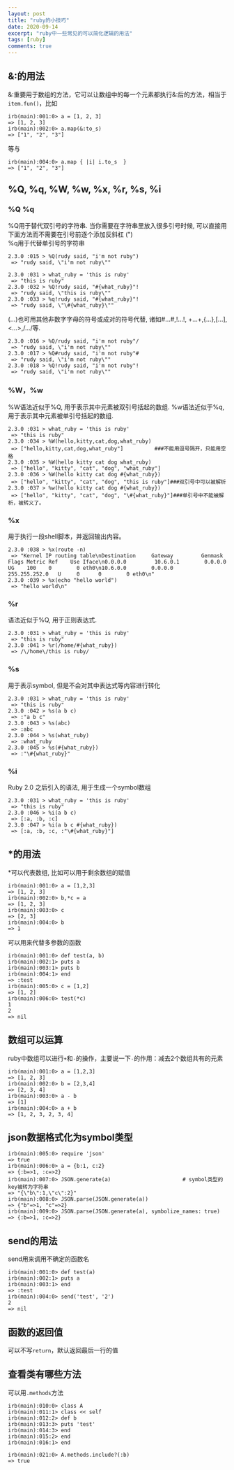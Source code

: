 ```yaml
---
layout: post
title: "ruby的小技巧"
date: 2020-09-14
excerpt: "ruby中一些常见的可以简化逻辑的用法"
tags: [ruby]
comments: true
---
```


## &:的用法
&:重要用于数组的方法，它可以让数组中的每一个元素都执行&:后的方法，相当于`item.fun()`，比如

```
irb(main):001:0> a = [1, 2, 3]
=> [1, 2, 3]
irb(main):002:0> a.map(&:to_s)
=> ["1", "2", "3"]

```
等与
```
irb(main):004:0> a.map { |i| i.to_s  }
=> ["1", "2", "3"]
```

## %Q, %q, %W, %w, %x, %r, %s, %i 
### %Q %q
%Q用于替代双引号的字符串. 当你需要在字符串里放入很多引号时候, 可以直接用下面方法而不需要在引号前逐个添加反斜杠 (")   
%q用于代替单引号的字符串
```
2.3.0 :015 > %Q(rudy said, "i'm not ruby")
 => "rudy said, \"i'm not ruby\""
```
```
2.3.0 :031 > what_ruby = 'this is ruby'
 => "this is ruby"
2.3.0 :032 > %Q!rudy said, "#{what_ruby}"!
 => "rudy said, \"this is ruby\""
2.3.0 :033 > %q!rudy said, "#{what_ruby}"!
 => "rudy said, \"\#{what_ruby}\""
```
(...)也可用其他非数字字母的符号或成对的符号代替, 诸如#...#,!...!, +...+,{...},[...], <...>,/.../等.
```
2.3.0 :016 > %Q/rudy said, "i'm not ruby"/
 => "rudy said, \"i'm not ruby\""
2.3.0 :017 > %Q#rudy said, "i'm not ruby"#
 => "rudy said, \"i'm not ruby\""
2.3.0 :018 > %Q!rudy said, "i'm not ruby"!
 => "rudy said, \"i'm not ruby\""
```

### %W，%w
%W语法近似于%Q, 用于表示其中元素被双引号括起的数组.
%w语法近似于%q, 用于表示其中元素被单引号括起的数组.
```
2.3.0 :031 > what_ruby = 'this is ruby'
 => "this is ruby"
2.3.0 :034 > %W(hello,kitty,cat,dog,what_ruby)
 => ["hello,kitty,cat,dog,what_ruby"]          ###不能用逗号隔开，只能用空格
2.3.0 :035 > %W(hello kitty cat dog what_ruby)
 => ["hello", "kitty", "cat", "dog", "what_ruby"]
2.3.0 :036 > %W(hello kitty cat dog #{what_ruby})
 => ["hello", "kitty", "cat", "dog", "this is ruby"]###双引号中可以被解析
2.3.0 :037 > %w(hello kitty cat dog #{what_ruby})
 => ["hello", "kitty", "cat", "dog", "\#{what_ruby}"]###单引号中不能被解析，被转义了。
```
### %x
用于执行一段shell脚本，并返回输出内容。
```
2.3.0 :038 > %x(route -n)
 => "Kernel IP routing table\nDestination     Gateway         Genmask         Flags Metric Ref    Use Iface\n0.0.0.0         10.6.0.1        0.0.0.0         UG    100    0        0 eth0\n10.6.0.0        0.0.0.0         255.255.252.0   U     0      0        0 eth0\n"
2.3.0 :039 > %x(echo "hello world")
 => "hello world\n"
```
### %r
语法近似于%Q, 用于正则表达式.
```
2.3.0 :031 > what_ruby = 'this is ruby'
 => "this is ruby"
2.3.0 :041 > %r(/home/#{what_ruby})
 => /\/home\/this is ruby/
```
### %s
用于表示symbol, 但是不会对其中表达式等内容进行转化
```
2.3.0 :031 > what_ruby = 'this is ruby'
 => "this is ruby"
2.3.0 :042 > %s(a b c)
 => :"a b c"
2.3.0 :043 > %s(abc)
 => :abc
2.3.0 :044 > %s(what_ruby)
 => :what_ruby
2.3.0 :045 > %s(#{what_ruby})
 => :"\#{what_ruby}"
```
### %i
Ruby 2.0 之后引入的语法, 用于生成一个symbol数组
```
2.3.0 :031 > what_ruby = 'this is ruby'
 => "this is ruby"
2.3.0 :046 > %i(a b c)
 => [:a, :b, :c]
2.3.0 :047 > %i(a b c #{what_ruby})
 => [:a, :b, :c, :"\#{what_ruby}"]
```

## *的用法
*可以代表数组, 比如可以用于剩余数组的赋值
```
irb(main):001:0> a = [1,2,3]
=> [1, 2, 3]
irb(main):002:0> b,*c = a
=> [1, 2, 3]
irb(main):003:0> c
=> [2, 3]
irb(main):004:0> b
=> 1
```
可以用来代替多参数的函数
```
irb(main):001:0> def test(a, b)
irb(main):002:1> puts a
irb(main):003:1> puts b
irb(main):004:1> end
=> :test
irb(main):005:0> c = [1,2]
=> [1, 2]
irb(main):006:0> test(*c)
1
2
=> nil
```

## 数组可以运算
ruby中数组可以进行`+`和`-`的操作，主要说一下`-`的作用：减去2个数组共有的元素
```
irb(main):001:0> a = [1,2,3]
=> [1, 2, 3]
irb(main):002:0> b = [2,3,4]
=> [2, 3, 4]
irb(main):003:0> a - b
=> [1]
irb(main):004:0> a + b
=> [1, 2, 3, 2, 3, 4]
```

## json数据格式化为symbol类型
```
irb(main):005:0> require 'json'
=> true
irb(main):006:0> a = {b:1, c:2}
=> {:b=>1, :c=>2}
irb(main):007:0> JSON.generate(a)                       # symbol类型的key被转为字符串
=> "{\"b\":1,\"c\":2}"
irb(main):008:0> JSON.parse(JSON.generate(a))
=> {"b"=>1, "c"=>2}
irb(main):009:0> JSON.parse(JSON.generate(a), symbolize_names: true)
=> {:b=>1, :c=>2}
```

## send的用法
send用来调用不确定的函数名
```
irb(main):001:0> def test(a)
irb(main):002:1> puts a
irb(main):003:1> end
=> :test
irb(main):004:0> send('test', '2')
2
=> nil
```

## 函数的返回值
可以不写`return`，默认返回最后一行的值

## 查看类有哪些方法
可以用`.methods`方法
```
irb(main):010:0> class A
irb(main):011:1> class << self
irb(main):012:2> def b
irb(main):013:3> puts 'test'
irb(main):014:3> end
irb(main):015:2> end
irb(main):016:1> end
 
irb(main):021:0> A.methods.include?(:b)
=> true
```